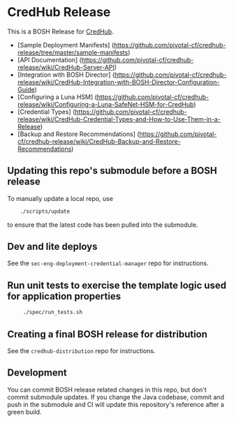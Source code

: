 # CredHub Release

This is a BOSH Release for [CredHub](https://github.com/pivotal-cf/credhub).

* [Sample Deployment Manifests] (https://github.com/pivotal-cf/credhub-release/tree/master/sample-manifests)
* [API Documentation] (https://github.com/pivotal-cf/credhub-release/wiki/CredHub-Server-API)
* [Integration with BOSH Director] (https://github.com/pivotal-cf/credhub-release/wiki/CredHub-Integration-with-BOSH-Director-Configuration-Guide)
* [Configuring a Luna HSM] (https://github.com/pivotal-cf/credhub-release/wiki/Configuring-a-Luna-SafeNet-HSM-for-CredHub)
* [Credential Types] (https://github.com/pivotal-cf/credhub-release/wiki/CredHub-Credential-Types-and-How-to-Use-Them-in-a-Release)
* [Backup and Restore Recommendations] (https://github.com/pivotal-cf/credhub-release/wiki/CredHub-Backup-and-Restore-Recommendations)



## Updating this repo's submodule before a BOSH release

To manually update a local repo, use

```sh
    ./scripts/update
```

 to ensure that the latest code has been pulled into the submodule.

## Dev and lite deploys

See the `sec-eng-deployment-credential-manager` repo for instructions.

## Run unit tests to exercise the template logic used for application properties

```sh
     ./spec/run_tests.sh
```
## Creating a final BOSH release for distribution

See the `credhub-distribution` repo for instructions.

## Development

You can commit BOSH release related changes in this repo, but don't commit submodule updates. If you change the Java codebase, commit and push 
in the submodule and CI will update this repository's reference after a green build.
